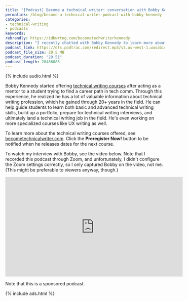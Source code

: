 ```yaml
---
title: "[Podcast] Become a technical writer: conversation with Bobby Kennedy about the technical writing courses he offers"
permalink: /blog/become-a-technical-writer-podcast-with-bobby-kennedy
categories:
- technical-writing
- podcasts
keywords:
rebrandly: https://idbwrtng.com/becometechwriterkennedy
description: "I recently chatted with Bobby Kennedy to learn more about the technical writing courses he's offering at <a href='https://becometechnicalwriter.com'>becometechnicalwriter.com</a>. In this podcast, he shares a bit about why he started offering technical writing courses, some of the activities and strategies in the courses, and the outcomes so far."
podcast_link: https://dts.podtrac.com/redirect.mp3/s3.us-west-1.wasabisys.com/idbwmedia.com/podcasts/becometechwriterkennedy.mp3
podcast_file_size: 20.5 MB
podcast_duration: "29.51"
podcast_length: 20486083
---
```


{% include audio.html %}

Bobby Kennedy started offering [technical writing courses](https://becometechnicalwriter.com/) after acting as a mentor to a student trying to find a career path in tech comm. Through this experience, he realized  he has a lot of valuable information about technical writing profession, which he gained through 20+ years in the field. He can help guide students to learn both basic and advanced technical writing skills, build up a portfolio, prepare for technical writing interviews, and ultimately land a technical writing job in the field. He's even working on more specialized courses like UX writing as well.

To learn more about the technical writing courses offered, see [becometechnicalwriter.com](https://becometechnicalwriter.com/). Click the **Preregister Now!** button to be notified when he releases dates for the next course.

To watch my interview with Bobby, see the video below. Note that I recorded this podcast through Zoom, and unfortunately, I didn't configure the Zoom settings correctly, so I only captured Bobby on the video, not me. (This might be preferable to viewers anyway, though.)

<iframe width="560" height="315" src="https://www.youtube.com/embed/tAqP-8M-ROI" title="YouTube video player" frameborder="0" allow="accelerometer; autoplay; clipboard-write; encrypted-media; gyroscope; picture-in-picture" allowfullscreen></iframe>

Note that this is a sponsored podcast.

{% include ads.html %}
